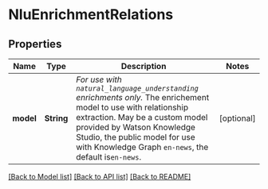 # NluEnrichmentRelations

## Properties
Name | Type | Description | Notes
------------ | ------------- | ------------- | -------------
**model** | **String** | *For use with `natural_language_understanding` enrichments only.* The enrichement model to use with relationship extraction. May be a custom model provided by Watson Knowledge Studio, the public model for use with Knowledge Graph `en-news`, the default is`en-news`. | [optional] 

[[Back to Model list]](../README.md#documentation-for-models) [[Back to API list]](../README.md#documentation-for-api-endpoints) [[Back to README]](../README.md)



